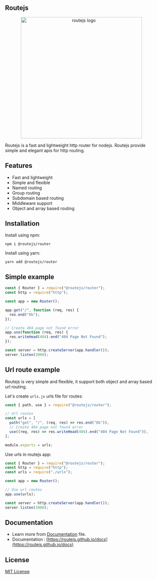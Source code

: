 ## Routejs

<p align="center">
  <img src="https://raw.githubusercontent.com/routejs/docs/main/routejs.jpg" width="400px" alt="routejs logo">
</p>

Routejs is a fast and lightweight http router for nodejs.
Routejs provide simple and elegant apis for http routing.

## Features

- Fast and lightweight
- Simple and flexible
- Named routing
- Group routing
- Subdomain based routing
- Middleware support
- Object and array based routing

## Installation

Install using npm:

```shell
npm i @routejs/router
```

Install using yarn:

```shell
yarn add @routejs/router
```

## Simple example

```javascript
const { Router } = require("@routejs/router");
const http = require("http");

const app = new Router();

app.get("/", function (req, res) {
  res.end("Ok");
});

// Create 404 page not found error
app.use(function (req, res) {
  res.writeHead(404).end("404 Page Not Found");
});

const server = http.createServer(app.handler());
server.listen(3000);
```

## Url route example

Routejs is very simple and flexible, it support both object and array based url routing.

Let's create `urls.js` urls file for routes:

```javascript
const { path, use } = require("@routejs/router");

// Url routes
const urls = [
  path("get", "/", (req, res) => res.end("Ok")),
  // Create 404 page not found error
  use((req, res) => res.writeHead(404).end("404 Page Not Found")),
];

module.exports = urls;
```

Use urls in routejs app:

```javascript
const { Router } = require("@routejs/router");
const http = require("http");
const urls = require("./urls");

const app = new Router();

// Use url routes
app.use(urls);

const server = http.createServer(app.handler());
server.listen(3000);
```

## Documentation

- Learn more from [Documentation](https://github.com/routejs/docs/) file.
- Documentation : [https://routejs.github.io/docs](https://routejs.github.io/docs)

## License

[MIT License](https://github.com/routejs/router/blob/main/LICENSE)
